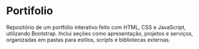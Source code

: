 # Portifolio
Repositório de um portfólio interativo feito com HTML, CSS e JavaScript, utilizando Bootstrap. Inclui seções como apresentação, projetos e serviços, organizadas em pastas para estilos, scripts e bibliotecas externas.
